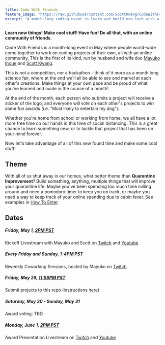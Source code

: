 ```yaml
---
title: Code With Friends
feature_image: "https://raw.githubusercontent.com/ScottKwang/CodeWithFriends-Spring2020/master/assets/images/banner_new.png"
excerpt: "A month-long coding event to learn and build new tech with a supportive online community"
---
```


**Learn new things! Make cool stuff! Have fun! Do all that, with an online community of friends.**

Code With Friends is a month-long event in May where people world-wide come together to work on coding projects of their own, all with an online community. This is the first of its kind, run by husband and wife duo [Mayuko Inoue](https://www.youtube.com/hellomayuko) and [Scott Kwang](http://twitch.tv/squatkong).

This is not a competition, nor a hackathon - think of it more as a month long science fair, where at the end we'll all be able to see and marvel at each other's creations. Make things at your own pace and be proud of what you've learned and made in the course of a month!

At the end of the month, each person who submits a project will receive a sticker of the logo, and everyone will vote on each other's projects to win some fun awards (i.e. "Most likely to entertain my dog").

Whether you're home from school or working from home, we all have a lot more free time on our hands in this time of social distancing. This is a great chance to learn something new, or to tackle that project that has been on your mind forever.

Now let's take advantage of all of this new found time and make some cool stuff!

## Theme

With all of us shut away in our homes, what better theme than **Quarantine Improvement**? Build something, anything, multiple things that will improve your quarantine life. Maybe you've been spending too much time milling around and need a pomodoro timer to keep you on track, or maybe you need a way to keep track of your online spending due to cabin fever. See examples in [How To Enter](https://scottkwang.github.io/CodeWithFriends-Spring2020/how_to_join/).

## Dates

##### Friday, May 1, [2PM PST](https://www.thetimezoneconverter.com/?t=2PM&tz=San%20Francisco&)

Kickoff Livestream with Mayuko and Scott on [Twitch](https://twitch.tv/hellomayuko) and [Youtube](https://youtube.com/hellomayuko)

##### Every Friday and Sunday, [1-4PM PST](https://www.thetimezoneconverter.com/?t=1PM&tz=San%20Francisco&)

Biweekly Coworking Sessions, hosted by Mayuko on [Twitch](https://twitch.tv/hellomayuko)

##### Friday, May 29, [11:59PM PST](https://www.thetimezoneconverter.com/?t=11%3A59pm&tz=San%20Francisco&)

Submit projects to this repo (instructions [here](https://scottkwang.github.io/CodeWithFriends-Spring2020/how_to_join/))

##### Saturday, May 30 - Sunday, May 31

Award voting: TBD

##### Monday, June 1, [2PM PST](https://www.thetimezoneconverter.com/?t=2PM&tz=San%20Francisco&)

Award Presentation Livestream on [Twitch](https://twitch.tv/hellomayuko) and [Youtube](https://youtube.com/hellomayuko)
